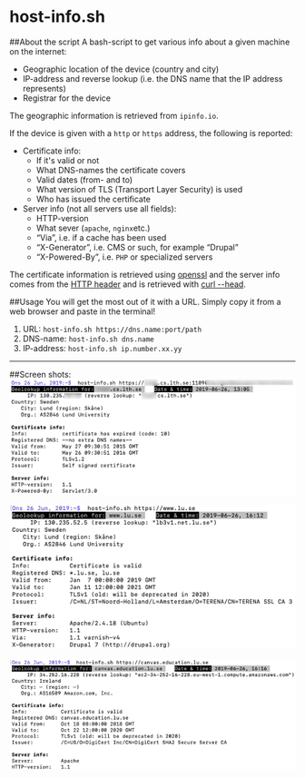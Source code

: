 # host-info.sh

##About the script
A bash-script to get various info about a given machine on the internet:

* Geographic location of the device (country and city)
* IP-address and reverse lookup (i.e. the DNS name that the IP address represents)
* Registrar for the device

The geographic information is retrieved from `ipinfo.io`.

If the device is given with a `http` or `https` address, the following is reported:

* Certificate info:  
	* If it's valid or not
	* What DNS-names the certificate covers
	* Valid dates (from- and to)
	* What version of TLS (Transport Layer Security) is used
	* Who has issued the certificate
* Server info (not all servers use all fields):
	* HTTP-version
	* What sever (`apache`, `nginx`etc.)
	* “Via”, i.e. if a cache has been used
	* “X-Generator”, i.e. CMS or such, for example “Drupal”
	* “X-Powered-By”, i.e. `PHP` or specialized servers

The certificate information is retrieved using [openssl](https://www.openssl.org/docs/man1.0.2/man1/) and the server info comes from the [HTTP header](https://en.wikipedia.org/wiki/List_of_HTTP_header_fields) and is retrieved with [curl --head](https://curl.haxx.se/docs/manpage.html).

##Usage
You will get the most out of it with a URL. Simply copy it from a web browser and paste in the terminal!

1. URL: `host-info.sh https://dns.name:port/path`
2. DNS-name: `host-info.sh dns.name`
3. IP-address: `host-info.sh ip.number.xx.yy`

-----

##Screen shots:  
![](host-info_example_1.png)  

![](host-info_example_2.png)  

![](host-info_example_3.png)  
